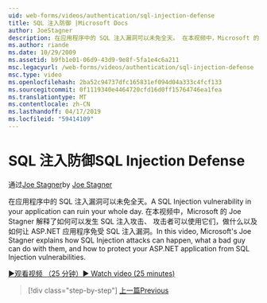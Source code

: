 ```yaml
---
uid: web-forms/videos/authentication/sql-injection-defense
title: SQL 注入防御 |Microsoft Docs
author: JoeStagner
description: 在应用程序中的 SQL 注入漏洞可以未免全天。 在本视频中，Microsoft 的 Joe Stagner 解释了如何 SQL 注入式攻击可以 happ...
ms.author: riande
ms.date: 10/29/2009
ms.assetid: b9fb1e01-06d9-43d9-9e8f-5fa1e4c6a211
msc.legacyurl: /web-forms/videos/authentication/sql-injection-defense
msc.type: video
ms.openlocfilehash: 2ba52c94737dfc165831ef094d04a333c4fcf133
ms.sourcegitcommit: 0f1119340e4464720cfd16d0ff15764746ea1fea
ms.translationtype: MT
ms.contentlocale: zh-CN
ms.lasthandoff: 04/17/2019
ms.locfileid: "59414109"
---
```

# <a name="sql-injection-defense"></a><span data-ttu-id="4fc71-104">SQL 注入防御</span><span class="sxs-lookup"><span data-stu-id="4fc71-104">SQL Injection Defense</span></span>

<span data-ttu-id="4fc71-105">通过[Joe Stagner](https://github.com/JoeStagner)</span><span class="sxs-lookup"><span data-stu-id="4fc71-105">by [Joe Stagner](https://github.com/JoeStagner)</span></span>

<span data-ttu-id="4fc71-106">在应用程序中的 SQL 注入漏洞可以未免全天。</span><span class="sxs-lookup"><span data-stu-id="4fc71-106">A SQL Injection vulnerability in your application can ruin your whole day.</span></span> <span data-ttu-id="4fc71-107">在本视频中，Microsoft 的 Joe Stagner 解释了如何可以发生 SQL 注入攻击、 攻击者可以使用它们，做什么以及如何让 ASP.NET 应用程序免受 SQL 注入漏洞。</span><span class="sxs-lookup"><span data-stu-id="4fc71-107">In this video, Microsoft's Joe Stagner explains how SQL Injection attacks can happen, what a bad guy can do with them, and how to protect your ASP.NET application from SQL Injection vulnerabilities.</span></span>

[<span data-ttu-id="4fc71-108">&#9654;观看视频 （25 分钟）</span><span class="sxs-lookup"><span data-stu-id="4fc71-108">&#9654; Watch video (25 minutes)</span></span>](https://channel9.msdn.com/Blogs/ASP-NET-Site-Videos/sql-injection-defense)

> [!div class="step-by-step"]
> [<span data-ttu-id="4fc71-109">上一篇</span><span class="sxs-lookup"><span data-stu-id="4fc71-109">Previous</span></span>](creating-inactive-users.md)
